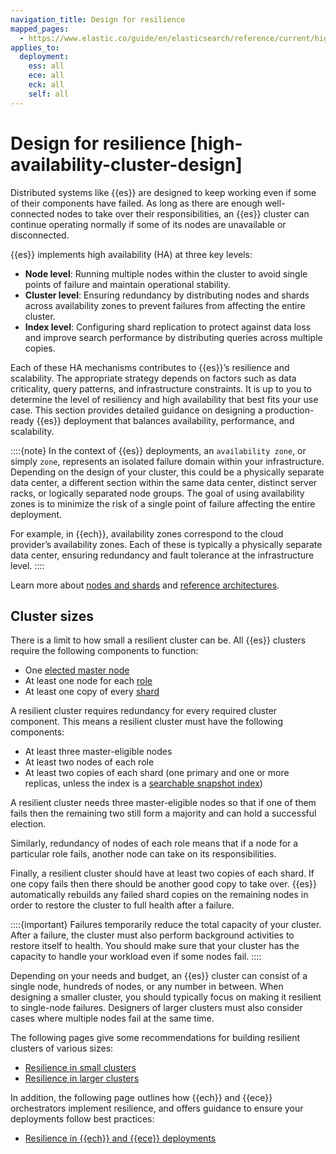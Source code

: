 ```yaml
---
navigation_title: Design for resilience
mapped_pages:
  - https://www.elastic.co/guide/en/elasticsearch/reference/current/high-availability-cluster-design.html
applies_to:
  deployment:
    ess: all
    ece: all
    eck: all
    self: all
---
```


# Design for resilience [high-availability-cluster-design]

Distributed systems like {{es}} are designed to keep working even if some of their components have failed. As long as there are enough well-connected nodes to take over their responsibilities, an {{es}} cluster can continue operating normally if some of its nodes are unavailable or disconnected.

{{es}} implements high availability (HA) at three key levels:

* **Node level**: Running multiple nodes within the cluster to avoid single points of failure and maintain operational stability.
* **Cluster level**: Ensuring redundancy by distributing nodes and shards across availability zones to prevent failures from affecting the entire cluster.
* **Index level**: Configuring shard replication to protect against data loss and improve search performance by distributing queries across multiple copies.

Each of these HA mechanisms contributes to {{es}}’s resilience and scalability. The appropriate strategy depends on factors such as data criticality, query patterns, and infrastructure constraints. It is up to you to determine the level of resiliency and high availability that best fits your use case. This section provides detailed guidance on designing a production-ready {{es}} deployment that balances availability, performance, and scalability.

::::{note}
In the context of {{es}} deployments, an `availability zone`, or simply `zone`, represents an isolated failure domain within your infrastructure. Depending on the design of your cluster, this could be a physically separate data center, a different section within the same data center, distinct server racks, or logically separated node groups. The goal of using availability zones is to minimize the risk of a single point of failure affecting the entire deployment.

For example, in {{ech}}, availability zones correspond to the cloud provider’s availability zones. Each of these is typically a physically separate data center, ensuring redundancy and fault tolerance at the infrastructure level.
::::

Learn more about [nodes and shards](/deploy-manage/distributed-architecture/clusters-nodes-shards.md) and [reference architectures](/deploy-manage/reference-architectures.md).

## Cluster sizes

There is a limit to how small a resilient cluster can be. All {{es}} clusters require the following components to function:

* One [elected master node](../distributed-architecture/discovery-cluster-formation/modules-discovery-quorums.md)
* At least one node for each [role](elasticsearch://reference/elasticsearch/configuration-reference/node-settings.md)
* At least one copy of every [shard](../../deploy-manage/index.md)

A resilient cluster requires redundancy for every required cluster component. This means a resilient cluster must have the following components:

* At least three master-eligible nodes
* At least two nodes of each role
* At least two copies of each shard (one primary and one or more replicas, unless the index is a [searchable snapshot index](../tools/snapshot-and-restore/searchable-snapshots.md))

A resilient cluster needs three master-eligible nodes so that if one of them fails then the remaining two still form a majority and can hold a successful election.

Similarly, redundancy of nodes of each role means that if a node for a particular role fails, another node can take on its responsibilities.

Finally, a resilient cluster should have at least two copies of each shard. If one copy fails then there should be another good copy to take over. {{es}} automatically rebuilds any failed shard copies on the remaining nodes in order to restore the cluster to full health after a failure.

::::{important}
Failures temporarily reduce the total capacity of your cluster. After a failure, the cluster must also perform background activities to restore itself to health. You should make sure that your cluster has the capacity to handle your workload even if some nodes fail.
::::

Depending on your needs and budget, an {{es}} cluster can consist of a single node, hundreds of nodes, or any number in between. When designing a smaller cluster, you should typically focus on making it resilient to single-node failures. Designers of larger clusters must also consider cases where multiple nodes fail at the same time.

The following pages give some recommendations for building resilient clusters of various sizes:

* [Resilience in small clusters](availability-and-resilience/resilience-in-small-clusters.md)
* [Resilience in larger clusters](availability-and-resilience/resilience-in-larger-clusters.md)

In addition, the following page outlines how {{ech}} and {{ece}} orchestrators implement resilience, and offers guidance to ensure your deployments follow best practices:

* [Resilience in {{ech}} and {{ece}} deployments](./availability-and-resilience/resilience-in-ech.md)
